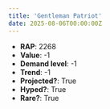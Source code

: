 ```yaml
---
title: 'Gentleman Patriot'
date: 2025-08-06T00:00:00Z
---
```

- **RAP**: 2268
- **Value**: -1
- **Demand level**: -1
- **Trend**: -1
- **Projected?**: True
- **Hyped?**: True
- **Rare?**: True

